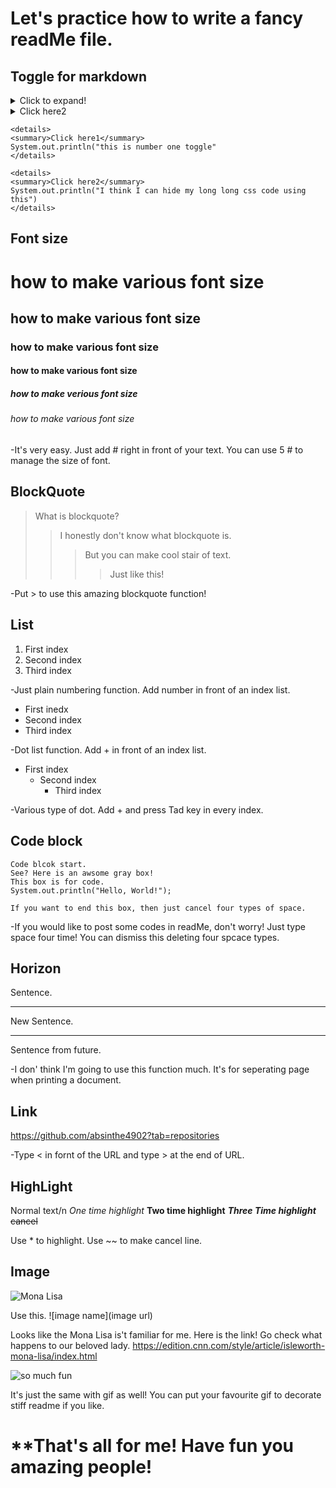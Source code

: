 Let's practice how to write a fancy readMe file.
================================================


Toggle for markdown
---------
<details>
  <summary>Click to expand!</summary>
  
  ```javascript
    function whatIsLove() {
      console.log('Baby Don't hurt me. Don't hurt me');
      return 'No more';
    }
  ```
</details>

<details>
<summary>Click here2</summary>
    ```java
    System.out.println("I think I can hide my long long css code using this")
    ```
</details>

```
<details>
<summary>Click here1</summary>
System.out.println("this is number one toggle"
</details>

<details>
<summary>Click here2</summary>
System.out.println("I think I can hide my long long css code using this")
</details>
```

Font size
---------
# how to make various font size
## how to make various font size
### how to make various font size
#### how to make various font size
##### how to make verious font size
###### how to make various font size

-It's very easy. Just add # right in front of your text. You can use 5 # to manage the size of font. 


BlockQuote 
----------
> What is blockquote? 
>> I honestly don't know what blockquote is. 
>>> But you can make cool stair of text. 
>>>> Just like this! 

-Put > to use this amazing blockquote function!


List
----
1. First index
2. Second index
3. Third index

-Just plain numbering function. Add number in front of an index list.

+ First inedx
+ Second index
 + Third index

-Dot list function. Add + in front of an index list.

- First index
  - Second index
    - Third index

-Various type of dot. Add + and press Tad key in every index. 



Code block
----------
    Code blcok start.
    See? Here is an awsome gray box!
    This box is for code. 
    System.out.println("Hello, World!");
    
    If you want to end this box, then just cancel four types of space. 

-If you would like to post some codes in readMe, don't worry! Just type space four time! You can dismiss this deleting four spcace types.



Horizon 
--------

Sentence. 
***
New Sentence.
***
Sentence from future. 


-I don' think I'm going to use this function much. It's for seperating page when  printing a document.



Link
----

<https://github.com/absinthe4902?tab=repositories>

-Type < in fornt of the URL and type > at the end of URL. 


HighLight
---------
Normal text/n
*One time highlight* 
**Two time highlight**
***Three Time highlight***
~~cancel~~


Use * to highlight. Use ~~ to make cancel line.


Image
-----

![Mona Lisa](https://dynaimage.cdn.cnn.com/cnn/q_auto,w_1901,c_fill,g_auto,h_1069,ar_16:9/http%3A%2F%2Fcdn.cnn.com%2Fcnnnext%2Fdam%2Fassets%2F190906133333-isleworth-mona-lisa-crop.jpg)

Use this. 
![image name](image url)

Looks like the Mona Lisa is't familiar for me. Here is the link! Go check what happens to our beloved lady. 
<https://edition.cnn.com/style/article/isleworth-mona-lisa/index.html>



![so much fun](https://media.giphy.com/media/xT0BKiK5sOCVdBUhiM/giphy.gif)

It's just the same with gif as well! You can put your favourite gif to decorate stiff readme if  you like.


# **That's all for me! Have fun you amazing people!
